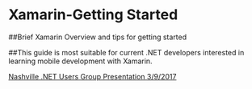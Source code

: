 # Xamarin-Getting Started

##Brief Xamarin Overview and tips for getting started 

##This guide is most suitable for current .NET developers interested in learning mobile development with Xamarin. 

[Nashville .NET Users Group Presentation 3/9/2017](]https://docs.google.com/presentation/d/1iz26tSjvx5pR6Jg5pVy3ItZ39gYVELDR6WL0KDpVqBk/edit?usp=sharing)


